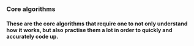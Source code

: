 ### Core algorithms 

#### These are the core algorithms that require one to not only understand how it works, but also practise them a lot in order to quickly and accurately code up. 

